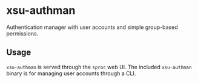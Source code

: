# xsu-authman

Authentication manager with user accounts and simple group-based permissions.

## Usage

`xsu-authman` is served through the `sproc` web UI. The included `xsu-authman` binary is for managing user accounts through a CLI.
